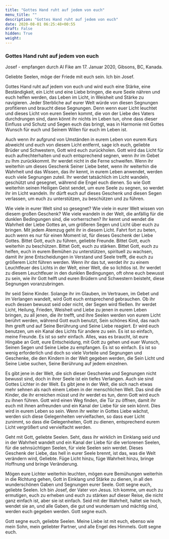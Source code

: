 ```yaml
---
title: "Gottes Hand ruht auf jedem von euch"
menu_title: ""
description: "Gottes Hand ruht auf jedem von euch"
date: 2020-08-01 06:25:48+00:55
draft: False
hidden: True
weight:
---
```

### Gottes Hand ruht auf jedem von euch

Josef - empfangen durch Al Fike am 17. Januar 2020, Gibsons, BC, Kanada.

Geliebte Seelen, möge der Friede mit euch sein. Ich bin Josef.

Gottes Hand ruht auf jedem von euch und wird euch eine Stärke, eine Beständigkeit, ein Licht und eine Liebe bringen, die eure Seele nähren und euch helfen werden, das Leben im Licht, in Weisheit und Stärke zu navigieren. Jeder Sterbliche auf eurer Welt würde von diesen Segnungen profitieren und braucht diese Segnungen. Denn wenn euer Licht leuchtet und dieses Licht von euren Seelen kommt, die von der Liebe des Vaters durchdrungen sind, dann könnt ihr nichts im Leben tun, ohne dass dieser Einfluss und Schutz und Segen euch das bringt, was in Harmonie mit Gottes Wunsch für euch und Seinem Willen für euch im Leben ist.

Auch wenn ihr aufgrund von Umständen in eurem Leben von eurem Kurs abweicht und euch von diesem Licht entfernt, sage ich euch, geliebte Brüder und Schwestern, Gott wird euch zurückholen. Gott wird das Licht für euch aufrechterhalten und euch entsprechend segnen, wenn ihr im Gebet zu Ihm zurückkommt. Ihr werdet nicht in die Ferne schweifen. Wenn ihr weiterhin um dieses Geschenk Seiner Liebe betet, wenn ihr weiterhin die Wahrheit und das Wissen, das ihr kennt, in eurem Leben anwendet, werden euch viele Segnungen zuteil. Ihr werdet tatsächlich im Licht wandeln, geschützt und gesegnet, während die Engel euch dienen. So wie Gott weiterhin seinen Heiligen Geist sendet, um eure Seele zu segnen, so werdet ihr im Licht wandeln. Ihr dürft euch auf dieses Geschenk und diesen Segen verlassen, um euch zu unterstützen, zu beschützen und zu führen.

Wie viele in eurer Welt sind so gesegnet? Wie viele in eurer Welt wissen von diesem großen Geschenk? Wie viele wandeln in der Welt, die anfällig für die dunklen Bedingungen sind, die vorherrschen? Ihr kennt und wendet die Wahrheit der Liebe Gottes an, um größeren Segen und Licht über euch zu bringen. Mit jedem Atemzug geht ihr in diesem Licht. Fahrt fort zu beten, auch wenn es nur für einen Moment ist, für dieses Geschenk der Liebe Gottes. Bittet Gott, euch zu führen, geliebte Freunde. Bittet Gott, euch weiterhin zu beschützen. Bittet Gott, euch zu stärken. Bittet Gott, euch zu helfen, euch in eurem Bemühen zu unterstützen, spirituell zu wachsen, damit ihr jene Entscheidungen in Verstand und Seele trefft, die euch zu größerem Licht führen werden. Wenn ihr das tut, werdet ihr zu einem Leuchtfeuer des Lichts in der Welt, einer Welt, die so lichtlos ist. Ihr werdet zu diesem Leuchtfeuer in den dunklen Bedingungen, oft ohne euch bewusst zu sein, wie ihr Gott helft und euren Brüdern und Schwestern beisteht, diese Segnungen voranzubringen.

Ihr seid Seine Kinder. Solange ihr im Glauben, im Vertrauen, im Gebet und im Verlangen wandelt, wird Gott euch entsprechend gebrauchen. Ob ihr euch dessen bewusst seid oder nicht, der Segen wird fließen. Ihr werdet Licht, Heilung, Frieden, Weisheit und Liebe zu jenen in eurem Leben bringen, zu all jenen, die ihr trefft, und ihre Seelen werden von eurem Licht berührt werden, während Gott euch benutzt, Sein schönes Kind, das nach Ihm greift und auf Seine Berührung und Seine Liebe reagiert. Er wird euch benutzen, um ein Kanal des Lichts für andere zu sein. Es ist so einfach, meine Freunde. Es ist so sehr einfach. Alles, was es braucht, ist eure Hingabe an Gott, eure Entscheidung, mit Gott zu gehen und euer Wunsch, Seinen Segen und Seine Liebe zu empfangen. Es ist so einfach. Es ist so wenig erforderlich und doch so viele Vorteile und Segnungen und Geschenke, die den Kindern in der Welt gegeben werden, die Sein Licht und Seine Liebe suchen, Seine Berührung auf jedem einzelnen.

Es gibt jene in der Welt, die sich dieser Geschenke und Segnungen nicht bewusst sind, doch in ihrer Seele ist ein tiefes Verlangen. Auch sie sind Gottes Lichter in der Welt. Es gibt jene in der Welt, die sich nach etwas mehr sehnen als nach einem Leben in der menschlichen Welt. Das sind die Kinder, die ihr erreichen müsst und ihr werdet es tun, denn Gott wird euch zu ihnen führen. Gott wird einen Weg finden, die Tür zu öffnen, damit ihr euch mit ihnen anfreunden und ein Kanal der Liebe für sie sein könnt. Dies wird in eurem Leben so sein. Wenn ihr weiter in Gottes Liebe wächst, werden sich diese Gelegenheiten vervielfachen, so dass euer Licht zunimmt, so dass die Gelegenheiten, Gott zu dienen, entsprechend eurem Licht vergrößert und vervielfacht werden.

Geht mit Gott, geliebte Seelen. Seht, dass ihr wirklich im Einklang seid und in der Wahrheit wandelt und ein Kanal der Liebe für die verlorenen Seelen, für die sehnsüchtigen Seelen, für viele Seelen sein werdet. Dieses Geschenk der Liebe, das hell in eurer Seele brennt, ist das, was die Welt verändern wird, Geliebte. Füge Licht hinzu, füge Wahrheit hinzu, bringe Hoffnung und bringe Veränderung.

Mögen eure Lichter weiterhin leuchten, mögen eure Bemühungen weiterhin in die Richtung gehen, Gott in Einklang und Stärke zu dienen, in all den wunderschönen Gaben und Segnungen eurer Seele. Gott segne euch, geliebte Seelen. Ich bin Josef, der Vater von Jesus. Ich komme, um euch zu ermutigen, euch zu erheben und euch zu stärken auf dieser Reise, die nicht ganz einfach ist, aber sie ist einfach. Seid mit der Wahrheit, haltet sie hoch, wendet sie an, und alle Gaben, die gut und wundersam und mächtig sind, werden euch gegeben werden. Gott segne euch.

Gott segne euch, geliebte Seelen. Meine Liebe ist mit euch, ebenso wie mein Sohn, mein geliebter Partner, und alle Engel des Himmels. Gott segne euch.
